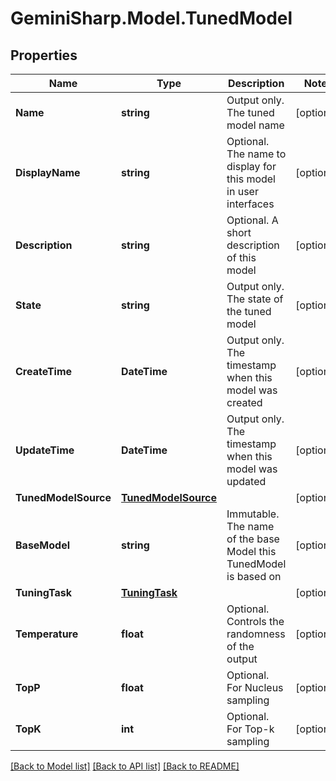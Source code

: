 # GeminiSharp.Model.TunedModel

## Properties

Name | Type | Description | Notes
------------ | ------------- | ------------- | -------------
**Name** | **string** | Output only. The tuned model name | [optional] 
**DisplayName** | **string** | Optional. The name to display for this model in user interfaces | [optional] 
**Description** | **string** | Optional. A short description of this model | [optional] 
**State** | **string** | Output only. The state of the tuned model | [optional] 
**CreateTime** | **DateTime** | Output only. The timestamp when this model was created | [optional] 
**UpdateTime** | **DateTime** | Output only. The timestamp when this model was updated | [optional] 
**TunedModelSource** | [**TunedModelSource**](TunedModelSource.md) |  | [optional] 
**BaseModel** | **string** | Immutable. The name of the base Model this TunedModel is based on | [optional] 
**TuningTask** | [**TuningTask**](TuningTask.md) |  | [optional] 
**Temperature** | **float** | Optional. Controls the randomness of the output | [optional] 
**TopP** | **float** | Optional. For Nucleus sampling | [optional] 
**TopK** | **int** | Optional. For Top-k sampling | [optional] 

[[Back to Model list]](../README.md#documentation-for-models) [[Back to API list]](../README.md#documentation-for-api-endpoints) [[Back to README]](../README.md)

